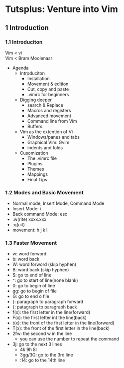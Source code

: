 Tutsplus: Venture into Vim
==========================
## 1 Introduction
### 1.1 Introduciton

Vim < vi  
Vim < Bram Moolenaar

* Agenda
	* Introduciton
		* Installation
		* Movement & edition
		* Cut, copy and paste
		* .vimrc for beginners
	* Digging deeper
		* search & Replace
		* Macros and registers
		* Advanced movement
		* Command line from Vim
		* Buffers
	* Vim as the extention of Vi
		* Windows/panes and tabs
		* Graphical Vim: Gvim
		* indents and folds
	* Cusomization
		* The .vimrc file
		* Plugins
		* Themes
		* Mappings
		* Final Tips

### 1.2 Modes and Basic Movement
* Normal mode, Insert Mode, Command Mode 
* Insert Mode: i
* Back command Mode: esc
* :w(rite) xxxx.xxx
* :q(uit)
* movement: h j k l

### 1.3 Faster Movement
* w: word forword
* b: word back
* W: word forword (skip hyphen)
* B: word back (skip hyphen)
* $: go to end of line
* ^: go to start of line(none blank)
* 0: go to begin of line
* gg: go to begin of file
* G: go to end o file
* }: paragraph to paragraph forward
* {: patagraph to paragraph back
* f(x): the first letter in the line(forward)
* F(x): the first letter int the line(back)
* t(x): the front of the first letter in the line(forword)
* T(x): the front of the first letter in the line(back)
* 2fw: the second w in the line
	* you can use the number to repeat the command
* 3j: go to the next 3 lines
	* 4k 9h 8l
	* 3gg/3G: go to the 3rd line
	* :14: go to the 14th line
